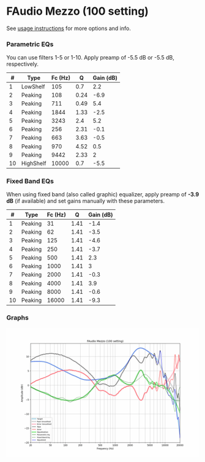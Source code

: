 # FAudio Mezzo (100 setting)
See [usage instructions](https://github.com/jaakkopasanen/AutoEq#usage) for more options and info.

### Parametric EQs
You can use filters 1-5 or 1-10. Apply preamp of -5.5 dB or -5.5 dB, respectively.

|   # | Type      |   Fc (Hz) |    Q |   Gain (dB) |
|-----|-----------|-----------|------|-------------|
|   1 | LowShelf  |       105 | 0.7  |         2.2 |
|   2 | Peaking   |       108 | 0.24 |        -6.9 |
|   3 | Peaking   |       711 | 0.49 |         5.4 |
|   4 | Peaking   |      1844 | 1.33 |        -2.5 |
|   5 | Peaking   |      3243 | 2.4  |         5.2 |
|   6 | Peaking   |       256 | 2.31 |        -0.1 |
|   7 | Peaking   |       663 | 3.63 |        -0.5 |
|   8 | Peaking   |       970 | 4.52 |         0.5 |
|   9 | Peaking   |      9442 | 2.33 |         2   |
|  10 | HighShelf |     10000 | 0.7  |        -5.5 |

### Fixed Band EQs
When using fixed band (also called graphic) equalizer, apply preamp of **-3.9 dB** (if available) and set gains manually with these parameters.

|   # | Type    |   Fc (Hz) |    Q |   Gain (dB) |
|-----|---------|-----------|------|-------------|
|   1 | Peaking |        31 | 1.41 |        -1.4 |
|   2 | Peaking |        62 | 1.41 |        -3.5 |
|   3 | Peaking |       125 | 1.41 |        -4.6 |
|   4 | Peaking |       250 | 1.41 |        -3.7 |
|   5 | Peaking |       500 | 1.41 |         2.3 |
|   6 | Peaking |      1000 | 1.41 |         3   |
|   7 | Peaking |      2000 | 1.41 |        -0.3 |
|   8 | Peaking |      4000 | 1.41 |         3.9 |
|   9 | Peaking |      8000 | 1.41 |        -0.6 |
|  10 | Peaking |     16000 | 1.41 |        -9.3 |

### Graphs
![](./FAudio%20Mezzo%20(100%20setting).png)
